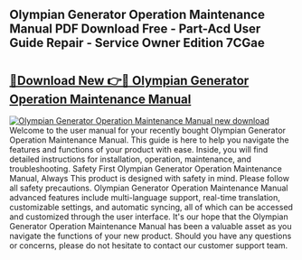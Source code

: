 ## Olympian Generator Operation Maintenance Manual PDF Download Free - Part-Acd User Guide Repair - Service Owner Edition 7CGae

# <h2><a href="http://bc53744.oget.top/?id=Olympian+Generator+Operation+Maintenance+Manual">🔗Download New 👉🔴 Olympian Generator Operation Maintenance Manual</a></h2>

[![Olympian Generator Operation Maintenance Manual new download](https://i.imgur.com/5g1atiW.png)](http://bc53744.oget.top/?id=Olympian+Generator+Operation+Maintenance+Manual)
Welcome to the user manual for your recently bought Olympian Generator Operation Maintenance Manual. This guide is here to help you navigate the features and functions of your product with ease. Inside, you will find detailed instructions for installation, operation, maintenance, and troubleshooting. Safety First Olympian Generator Operation Maintenance Manual, Always This product is designed with safety in mind. Please follow all safety precautions. Olympian Generator Operation Maintenance Manual advanced features include multi-language support, real-time translation, customizable settings, and automatic syncing, all of which can be accessed and customized through the user interface. It's our hope that the Olympian Generator Operation Maintenance Manual has been a valuable asset as you navigate the functions of your new product. Should you have any questions or concerns, please do not hesitate to contact our customer support team.
